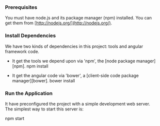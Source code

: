### Prerequisites

You must have node.js and its package manager (npm) installed.  You can get them from [http://nodejs.org/](http://nodejs.org/).

### Install Dependencies

We have two kinds of dependencies in this project: tools and angular framework code.

* It get the tools we depend upon via 'npm', the [node package manager][npm].
npm install

* It get the angular code via 'bower', a [client-side code package manager][bower].
bower install

### Run the Application

It have preconfigured the project with a simple development web server.  The simplest way to start
this server is:

npm start
